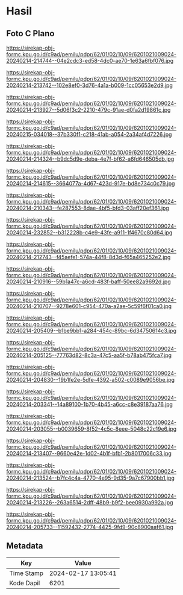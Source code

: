 # Hasil

## Foto C Plano

https://sirekap-obj-formc.kpu.go.id/c9ad/pemilu/pdpr/62/01/02/10/09/6201021009024-20240214-214744--04e2cdc3-ed58-4dc0-ae70-1e63a6fbf076.jpg

https://sirekap-obj-formc.kpu.go.id/c9ad/pemilu/pdpr/62/01/02/10/09/6201021009024-20240214-213742--102e8ef0-3d76-4a1a-b009-1cc05653e2d9.jpg

https://sirekap-obj-formc.kpu.go.id/c9ad/pemilu/pdpr/62/01/02/10/09/6201021009024-20240214-213927--5d06f3c2-2210-479c-91ae-d0fa2d19861c.jpg

https://sirekap-obj-formc.kpu.go.id/c9ad/pemilu/pdpr/62/01/02/10/09/6201021009024-20240215-034018--37b330f1-c218-41ab-a054-2a34af4d7226.jpg

https://sirekap-obj-formc.kpu.go.id/c9ad/pemilu/pdpr/62/01/02/10/09/6201021009024-20240214-214324--b9dc5d9e-deba-4e7f-bf62-a6fd646505db.jpg

https://sirekap-obj-formc.kpu.go.id/c9ad/pemilu/pdpr/62/01/02/10/09/6201021009024-20240214-214615--3664077a-4d67-423d-917e-bd8e734c0c79.jpg

https://sirekap-obj-formc.kpu.go.id/c9ad/pemilu/pdpr/62/01/02/10/09/6201021009024-20240214-210343--fe287553-8dae-4bf5-bfd3-03aff20ef361.jpg

https://sirekap-obj-formc.kpu.go.id/c9ad/pemilu/pdpr/62/01/02/10/09/6201021009024-20240214-232852--b312228b-c4e9-43fe-a911-1f4670c80d64.jpg

https://sirekap-obj-formc.kpu.go.id/c9ad/pemilu/pdpr/62/01/02/10/09/6201021009024-20240214-212743--f45aefe1-574a-44f8-8d3d-f65a465252e2.jpg

https://sirekap-obj-formc.kpu.go.id/c9ad/pemilu/pdpr/62/01/02/10/09/6201021009024-20240214-210916--59b1a47c-a6cd-483f-baff-50ee82a9692d.jpg

https://sirekap-obj-formc.kpu.go.id/c9ad/pemilu/pdpr/62/01/02/10/09/6201021009024-20240214-210707--9278e601-c954-470a-a2ae-5c59f6f01ca0.jpg

https://sirekap-obj-formc.kpu.go.id/c9ad/pemilu/pdpr/62/01/02/10/09/6201021009024-20240214-205409--b1be9bb1-a284-454c-89bc-6d34750614c3.jpg

https://sirekap-obj-formc.kpu.go.id/c9ad/pemilu/pdpr/62/01/02/10/09/6201021009024-20240214-205125--77763d82-8c3a-47c5-aa5f-b78ab475fca7.jpg

https://sirekap-obj-formc.kpu.go.id/c9ad/pemilu/pdpr/62/01/02/10/09/6201021009024-20240214-204830--19b1fe2e-5dfe-4392-a502-c0089e9056be.jpg

https://sirekap-obj-formc.kpu.go.id/c9ad/pemilu/pdpr/62/01/02/10/09/6201021009024-20240214-203341--14a89100-1b70-4b45-a6cc-c8e39187aa76.jpg

https://sirekap-obj-formc.kpu.go.id/c9ad/pemilu/pdpr/62/01/02/10/09/6201021009024-20240214-203055--b0039659-8f52-4c5c-8eee-5048c22c19e6.jpg

https://sirekap-obj-formc.kpu.go.id/c9ad/pemilu/pdpr/62/01/02/10/09/6201021009024-20240214-213407--9660e42e-1d02-4b1f-bfb1-2b8017006c33.jpg

https://sirekap-obj-formc.kpu.go.id/c9ad/pemilu/pdpr/62/01/02/10/09/6201021009024-20240214-213524--b7fc4c4a-4770-4e95-9d35-9a7c67900bb1.jpg

https://sirekap-obj-formc.kpu.go.id/c9ad/pemilu/pdpr/62/01/02/10/09/6201021009024-20240214-213226--263a6514-2dff-48b9-b9f2-bee0930a992a.jpg

https://sirekap-obj-formc.kpu.go.id/c9ad/pemilu/pdpr/62/01/02/10/09/6201021009024-20240214-205733--11592432-2774-4425-9fd9-90c8900aaf61.jpg


## Metadata

| Key        | Value               |
| ---------- | ------------------- |
| Time Stamp | 2024-02-17 13:05:41 |
| Kode Dapil | 6201                |




